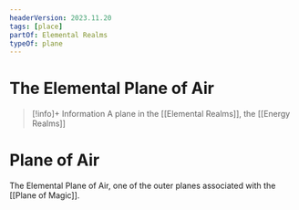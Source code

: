 ```yaml
---
headerVersion: 2023.11.20
tags: [place]
partOf: Elemental Realms
typeOf: plane
---
```

# The Elemental Plane of Air
>[!info]+ Information
> A plane in the [[Elemental Realms]], the [[Energy Realms]]

# Plane of Air

The Elemental Plane of Air, one of the outer planes associated with the [[Plane of Magic]].